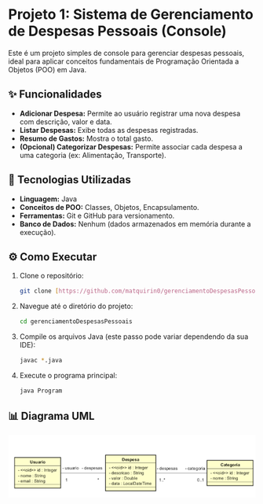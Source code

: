 # Projeto 1: Sistema de Gerenciamento de Despesas Pessoais (Console)

Este é um projeto simples de console para gerenciar despesas pessoais, ideal para aplicar conceitos fundamentais de Programação Orientada a Objetos (POO) em Java.

## ✨ Funcionalidades

* **Adicionar Despesa:** Permite ao usuário registrar uma nova despesa com descrição, valor e data.
* **Listar Despesas:** Exibe todas as despesas registradas.
* **Resumo de Gastos:** Mostra o total gasto.
* **(Opcional) Categorizar Despesas:** Permite associar cada despesa a uma categoria (ex: Alimentação, Transporte).

## 🚀 Tecnologias Utilizadas

* **Linguagem:** Java
* **Conceitos de POO:** Classes, Objetos, Encapsulamento.
* **Ferramentas:** Git e GitHub para versionamento.
* **Banco de Dados:** Nenhum (dados armazenados em memória durante a execução).

## ⚙️ Como Executar

1.  Clone o repositório:
    ```bash
    git clone [https://github.com/matquirin0/gerenciamentoDespesasPessoais.git](https://github.com/matquirin0/gerenciamentoDespesasPessoais.git)
    ```
2.  Navegue até o diretório do projeto:
    ```bash
    cd gerenciamentoDespesasPessoais
    ```
3.  Compile os arquivos Java (este passo pode variar dependendo da sua IDE):
    ```bash
    javac *.java
    ```
4.  Execute o programa principal:
    ```bash
    java Program
    ```

## 📊 Diagrama UML
![Diagrama UML](./assets/diagramaUML.png)